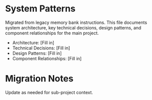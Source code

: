 # System Patterns

Migrated from legacy memory bank instructions. This file documents system architecture, key technical decisions, design patterns, and component relationships for the main project.

- Architecture: [Fill in]
- Technical Decisions: [Fill in]
- Design Patterns: [Fill in]
- Component Relationships: [Fill in]

# Migration Notes
Update as needed for sub-project context.
